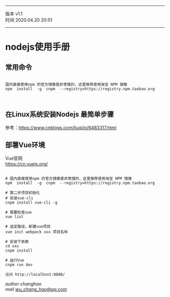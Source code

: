 

---

版本 v1.1  
时间 2020.04.20 20:51  

---


# nodejs使用手册


## 常用命令

```SHELL

国内直接使用npm 的官方镜像是非常慢的，这里推荐使用淘宝 NPM 镜像
npm  install  -g  cnpm  --registry=https://registry.npm.taobao.org



```

## 在Linux系统安装Nodejs 最简单步骤
参考：https://www.cnblogs.com/liuqi/p/6483317.html  




## 部署Vue环境
Vue官网  
https://cn.vuejs.org/  

```SHELL

# 国内直接使用npm 的官方镜像是非常慢的，这里推荐使用淘宝 NPM 镜像
npm  install  -g  cnpm  --registry=https://registry.npm.taobao.org

# 第二步项目初始化
# 安装vue-cli
cnpm install vue-cli -g

# 需要检查vue
vue list

# 选定路径，新建vue项目
vue init webpack xxx 项目名称

# 安装下依赖
cd xxx
cnpm install

# 运行Vue
cnpm run dev

访问 http://localhost:8080/

```





































*author changhao*  
*mail wu_chang_hao@qq.com*
